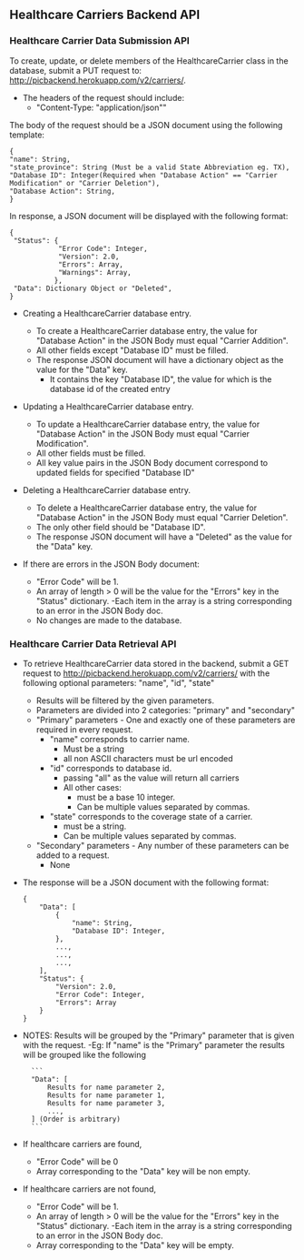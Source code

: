 ## Healthcare Carriers Backend API

### Healthcare Carrier Data Submission API
To create, update, or delete members of the HealthcareCarrier class in the database, submit a PUT request to: http://picbackend.herokuapp.com/v2/carriers/.

- The headers of the request should include: 
    - "Content-Type: "application/json""
    
The body of the request should be a JSON document using the following template:

```
{
"name": String,
"state_province": String (Must be a valid State Abbreviation eg. TX),
"Database ID": Integer(Required when "Database Action" == "Carrier Modification" or "Carrier Deletion"),
"Database Action": String,
}
```

In response, a JSON document will be displayed with the following format:
```
{
 "Status": {
            "Error Code": Integer,
            "Version": 2.0,
            "Errors": Array,
            "Warnings": Array,
           },
 "Data": Dictionary Object or "Deleted",
}
```

- Creating a HealthcareCarrier database entry.
    - To create a HealthcareCarrier database entry, the value for "Database Action" in the JSON Body must equal "Carrier Addition".
    - All other fields except "Database ID" must be filled.
    - The response JSON document will have a dictionary object as the value for the "Data" key.
        - It contains the key "Database ID", the value for which is the database id of the created entry
    
- Updating a HealthcareCarrier database entry.
    - To update a HealthcareCarrier database entry, the value for "Database Action" in the JSON Body must equal "Carrier Modification".
    - All other fields must be filled.
    - All key value pairs in the JSON Body document correspond to updated fields for specified "Database ID"

- Deleting a HealthcareCarrier database entry.
    - To delete a HealthcareCarrier database entry, the value for "Database Action" in the JSON Body must equal "Carrier Deletion".
    - The only other field should be "Database ID".
    - The response JSON document will have a "Deleted" as the value for the "Data" key.
    
- If there are errors in the JSON Body document:
    - "Error Code" will be 1.
    - An array of length > 0 will be the value for the "Errors" key in the "Status" dictionary.
        -Each item in the array is a string corresponding to an error in the JSON Body doc.
    - No changes are made to the database.
    
    
### Healthcare Carrier Data Retrieval API
- To retrieve HealthcareCarrier data stored in the backend, submit a GET request to http://picbackend.herokuapp.com/v2/carriers/ with the following optional parameters: "name", "id", "state"
    - Results will be filtered by the given parameters.
    - Parameters are divided into 2 categories: "primary" and "secondary"
    - "Primary" parameters - One and exactly one of these parameters are required in every request.
        - "name" corresponds to carrier name.
            - Must be a string
            - all non ASCII characters must be url encoded
        - "id" corresponds to database id.
            - passing "all" as the value will return all carriers
            - All other cases:
                - must be a base 10 integer.
                - Can be multiple values separated by commas.
        - "state" corresponds to the coverage state of a carrier.
            - must be a string.
            - Can be multiple values separated by commas.
    - "Secondary" parameters - Any number of these parameters can be added to a request.
        - None
    
- The response will be a JSON document with the following format:
    ```
    {
        "Data": [
            {
                "name": String,
                "Database ID": Integer,
            },
            ...,
            ...,
            ...,
        ],
        "Status": {
            "Version": 2.0,
            "Error Code": Integer,
            "Errors": Array
        }
    }
    ```

- NOTES: Results will be grouped by the "Primary" parameter that is given with the request.
    -Eg: If "name" is the "Primary" parameter the results will be grouped like the following
        
        ```
        "Data": [
            Results for name parameter 2,
            Results for name parameter 1,
            Results for name parameter 3,
            ...,
        ] (Order is arbitrary)
        ```
        
        
- If healthcare carriers are found,
    - "Error Code" will be 0
    - Array corresponding to the "Data" key will be non empty.
- If healthcare carriers are not found,
    - "Error Code" will be 1.
    - An array of length > 0 will be the value for the "Errors" key in the "Status" dictionary.
        -Each item in the array is a string corresponding to an error in the JSON Body doc.
    - Array corresponding to the "Data" key will be empty.